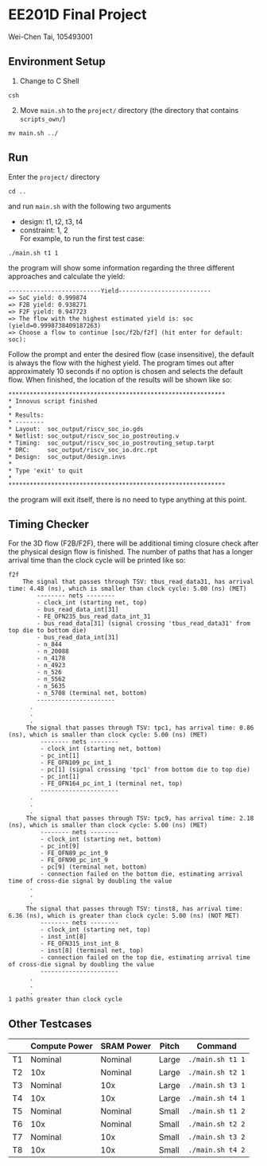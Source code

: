 # EE201D Final Project
  Wei-Chen Tai, 105493001

## Environment Setup

  1. Change to C Shell  
  ```
  csh
  ```
  2. Move `main.sh` to the `project/` directory (the directory that contains `scripts_own/`)
  ```
  mv main.sh ../
  ```

## Run
  Enter the `project/` directory
  ```
  cd ..
  ```
  and run `main.sh` with the following two arguments
  - design: t1, t2, t3, t4
  - constraint: 1, 2  
  For example, to run the first test case:
  ```
  ./main.sh t1 1
  ```
  the program will show some information regarding the three different approaches and calculate the yield:
  ```
  --------------------------Yield--------------------------
  => SoC yield: 0.999874
  => F2B yield: 0.938271
  => F2F yield: 0.947723
  => The flow with the highest estimated yield is: soc (yield=0.9998738409187263)
  => Choose a flow to continue [soc/f2b/f2f] (hit enter for default: soc):
  ```
  Follow the prompt and enter the desired flow (case insensitive), the default is always the flow with the highest yield.
  The program times out after approximately 10 seconds if no option is chosen and selects the default flow.
  When finished, the location of the results will be shown like so:
  ```
  *************************************************************
  * Innovus script finished
  *
  * Results:
  * --------
  * Layout:  soc_output/riscv_soc_io.gds
  * Netlist: soc_output/riscv_soc_io_postrouting.v
  * Timing:  soc_output/riscv_soc_io_postrouting_setup.tarpt
  * DRC:     soc_output/riscv_soc_io.drc.rpt
  * Design:  soc_output/design.invs
  *
  * Type 'exit' to quit
  *
  *************************************************************
  ```
  the program will exit itself, there is no need to type anything at this point.

## Timing Checker
  For the 3D flow (F2B/F2F), there will be additional timing closure check after the physical design flow is finished.
  The number of paths that has a longer arrival time than the clock cycle will be printed like so:
  ```
  f2f
      The signal that passes through TSV: tbus_read_data31, has arrival time: 4.48 (ns), which is smaller than clock cycle: 5.00 (ns) (MET)
          -------- nets --------
          - clock_int (starting net, top)
          - bus_read_data_int[31]
          - FE_OFN235_bus_read_data_int_31
          - bus_read_data[31] (signal crossing 'tbus_read_data31' from top die to bottom die)
          - bus_read_data_int[31]
          - n_844
          - n_20088
          - n_4178
          - n_4923
          - n_526
          - n_5562
          - n_5635
          - n_5708 (terminal net, bottom)
          ----------------------
        .
        .
        .
       The signal that passes through TSV: tpc1, has arrival time: 0.86 (ns), which is smaller than clock cycle: 5.00 (ns) (MET)
           -------- nets --------
           - clock_int (starting net, bottom)
           - pc_int[1]
           - FE_OFN109_pc_int_1
           - pc[1] (signal crossing 'tpc1' from bottom die to top die)
           - pc_int[1]
           - FE_OFN164_pc_int_1 (terminal net, top)
           ----------------------
        .
        .
        .
       The signal that passes through TSV: tpc9, has arrival time: 2.18 (ns), which is smaller than clock cycle: 5.00 (ns) (MET)
           -------- nets --------
           - clock_int (starting net, bottom)
           - pc_int[9]
           - FE_OFN89_pc_int_9
           - FE_OFN90_pc_int_9
           - pc[9] (terminal net, bottom)
           - connection failed on the bottom die, estimating arrival time of cross-die signal by doubling the value
        .
        .
        .
       The signal that passes through TSV: tinst8, has arrival time: 6.36 (ns), which is greater than clock cycle: 5.00 (ns) (NOT MET)
           -------- nets --------
           - clock_int (starting net, top)
           - inst_int[8]
           - FE_OFN315_inst_int_8
           - inst[8] (terminal net, top)
           - connection failed on the top die, estimating arrival time of cross-die signal by doubling the value
           ----------------------
        .
        .
        .
  1 paths greater than clock cycle
  ```

## Other Testcases
  |    | Compute Power | SRAM Power | Pitch | Command          |
  |----|---------------|------------|-------|------------------|
  | T1 | Nominal       | Nominal    | Large | `./main.sh t1 1` |
  | T2 | 10x           | Nominal    | Large | `./main.sh t2 1` |
  | T3 | Nominal       | 10x        | Large | `./main.sh t3 1` |
  | T4 | 10x           | 10x        | Large | `./main.sh t4 1` |
  | T5 | Nominal       | Nominal    | Small | `./main.sh t1 2` |
  | T6 | 10x           | Nominal    | Small | `./main.sh t2 2` |
  | T7 | Nominal       | 10x        | Small | `./main.sh t3 2` |
  | T8 | 10x           | 10x        | Small | `./main.sh t4 2` |
